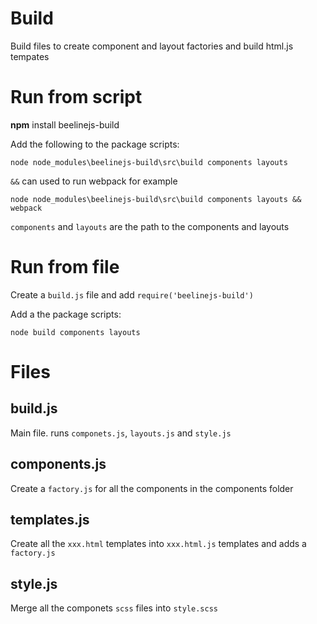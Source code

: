# Build
Build files to create component and layout factories and build html.js tempates

# Run from script
**npm** install beelinejs-build

Add the following to the package scripts:

`node node_modules\beelinejs-build\src\build components layouts`

`&&` can used to run webpack for example

`node node_modules\beelinejs-build\src\build components layouts && webpack`


`components` and `layouts` are the path to the components and layouts 

# Run from file

Create a `build.js` file and add `require('beelinejs-build')`

Add a the package scripts:

 `node build components layouts`

# Files
## build.js
Main file. runs `componets.js`, `layouts.js` and `style.js`

## components.js
Create a `factory.js` for all the components in the components folder

## templates.js
Create all the `xxx.html` templates into `xxx.html.js` templates and adds a `factory.js`

## style.js
Merge all the componets `scss` files into `style.scss`
